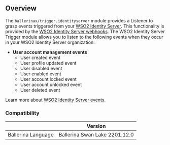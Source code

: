 ## Overview

The `ballerinax/trigger.identityserver` module provides a Listener to grasp events triggered from your [WSO2 Identity Server](https://wso2.com/identity-server/). This functionality is provided by the [WSO2 Identity Server webhooks](https://is.docs.wso2.com/en/next/guides/webhooks/webhook-events-and-payloads/).
The WSO2 Identity Server Trigger module allows you to listen to the following events when they occur in your WSO2 Identity Server organization:

- **User account management events**
   - User created event
   - User profile updated event
   - User disabled event
   - User enabled event
   - User account locked event
   - User account unlocked event
   - User deleted event

Learn more about [WSO2 Identity Server events](https://is.docs.wso2.com/en/next/guides/webhooks/understanding-webhooks/).

### Compatibility

|                               | Version                       |
|-------------------------------|-------------------------------|
| Ballerina Language            | Ballerina Swan Lake 2201.12.0 |
